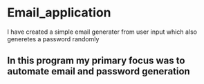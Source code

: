 # Email_application

I have created a simple email generater from user input which also generetes a password randomly

## In this program my primary focus was to automate email and password generation
